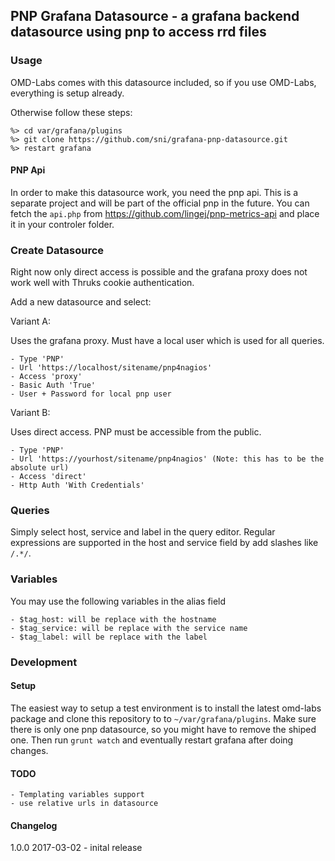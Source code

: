 ## PNP Grafana Datasource - a grafana backend datasource using pnp to access rrd files

### Usage

OMD-Labs comes with this datasource included, so if you use OMD-Labs, everything
is setup already.

Otherwise follow these steps:

    %> cd var/grafana/plugins
    %> git clone https://github.com/sni/grafana-pnp-datasource.git
    %> restart grafana

#### PNP Api

In order to make this datasource work, you need the pnp api. This is a separate
project and will be part of the official pnp in the future. You can fetch the
`api.php` from https://github.com/lingej/pnp-metrics-api and place it in your
controler folder.

### Create Datasource

Right now only direct access is possible and the grafana proxy does not work
well with Thruks cookie authentication.

Add a new datasource and select:

Variant A:

Uses the grafana proxy. Must have a local user which is used for all queries.

    - Type 'PNP'
    - Url 'https://localhost/sitename/pnp4nagios'
    - Access 'proxy'
    - Basic Auth 'True'
    - User + Password for local pnp user


Variant B:

Uses direct access. PNP must be accessible from the public.

    - Type 'PNP'
    - Url 'https://yourhost/sitename/pnp4nagios' (Note: this has to be the absolute url)
    - Access 'direct'
    - Http Auth 'With Credentials'

### Queries

Simply select host, service and label in the query editor. Regular expressions
are supported in the host and service field by add slashes like `/.*/`.


### Variables

You may use the following variables in the alias field

    - $tag_host: will be replace with the hostname
    - $tag_service: will be replace with the service name
    - $tag_label: will be replace with the label

### Development

#### Setup

The easiest way to setup a test environment is to install the latest omd-labs package and
clone this repository to to `~/var/grafana/plugins`. Make sure there is only one pnp
datasource, so you might have to remove the shiped one.
Then run `grunt watch` and eventually restart grafana after doing changes.

#### TODO

    - Templating variables support
    - use relative urls in datasource

#### Changelog

1.0.0  2017-03-02
    - inital release
